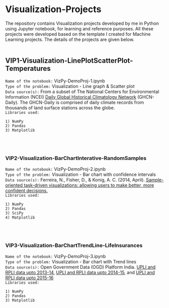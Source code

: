 # Visualization-Projects

The repository contains Visualization projects developed by me in Python using Jupyter notebook, for learning and reference purposes. All these projects were developed based on the template I created for Machine Learning projects. The details of the projects are given below.
<br><br>
## **VIP1-Visualization-LinePlotScatterPlot-Temperatures**   
`Name of the notebook:` VizPy-DemoProj-1.ipynb   
`Type of the problem:` Visualization - Line graph & Scatter plot   
`Data source(s):` From a subset of The National Centers for Environmental Information (NCEI) [Daily Global Historical Climatology Network](https://www1.ncdc.noaa.gov/pub/data/ghcn/daily/readme.txt) (GHCN-Daily). The GHCN-Daily is comprised of daily climate records from thousands of land surface stations across the globe.   
`Libraries used:`
```
1) NumPy
2) Pandas
3) Matplotlib
```
<br><br>
### **VIP2-Visualization-BarChartInterative-RandomSamples**   
`Name of the notebook:` VizPy-DemoProj-2.ipynb   
`Type of the problem:` Visualization - Bar chart with confidence intervals   
`Data source(s):` Ferreira, N., Fisher, D., & Konig, A. C. (2014, April). [Sample-oriented task-driven visualizations: allowing users to make better, more confident decisions.](https://www.microsoft.com/en-us/research/wp-content/uploads/2016/02Ferreira_Fisher_Sample_Oriented_Tasks.pdf)   
`Libraries used:`
```
1) NumPy
2) Pandas
3) SciPy
4) Matplotlib
```
<br><br>
### **VIP3-Visualization-BarChartTrendLine-LifeInsurances**   
`Name of the notebook:` VizPy-DemoProj-3.ipynb   
`Type of the problem:` Visualization - Bar chart with Trend lines   
`Data source(s):` Open Government Data (OGD) Platform India. [UPLI and RPLI data upto 2013-14](https://data.gov.in/resources/postal-life-insurance-pli-rural-postal-life-insurance-rpli-polices-issued-upto-2013-14), [UPLI and RPLI data upto 2014-15](https://data.gov.in/resources/postal-life-insurance-pli-rural-postal-life-insurance-rpli-policies-issued-upto-2014-15), and [UPLI and RPLI data upto 2015-16](https://data.gov.in/resources/postal-life-insurance-pli-rural-postal-life-insurance-rpli-policies-issued-2001-02-2015-16)   
`Libraries used:`
```
1) NumPy
2) Pandas
3) Matplotlib
```
